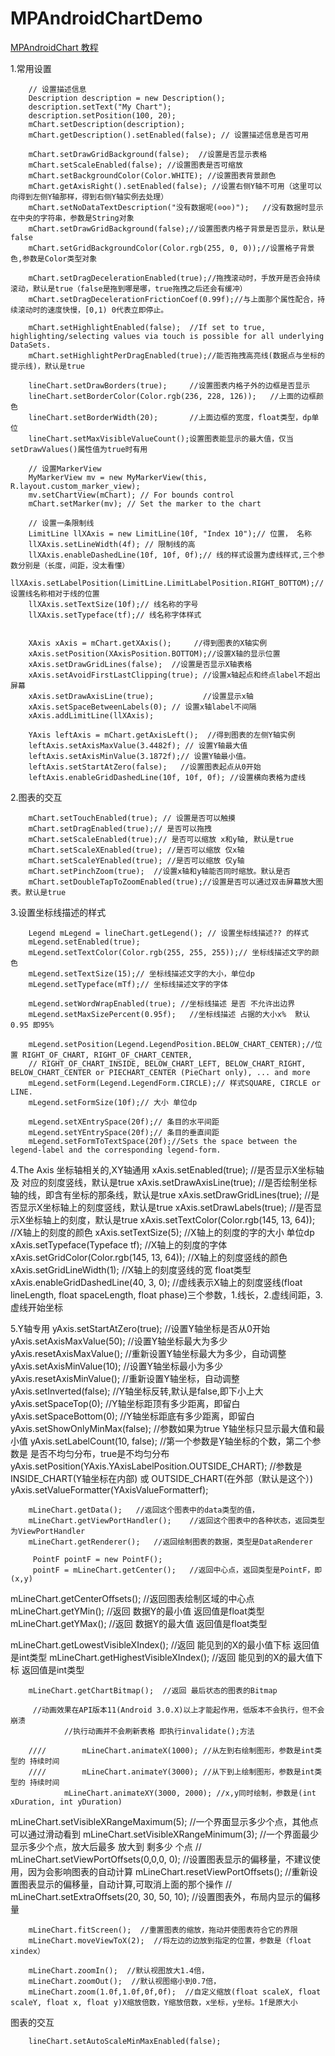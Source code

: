 # MPAndroidChartDemo

[MPAndroidChart 教程](http://blog.csdn.net/u014136472/article/details/50273309)

1.常用设置

        // 设置描述信息
        Description description = new Description();
        description.setText("My Chart");
        description.setPosition(100, 20);
        mChart.setDescription(description);
        mChart.getDescription().setEnabled(false); // 设置描述信息是否可用

		mChart.setDrawGridBackground(false);  //设置是否显示表格
        mChart.setScaleEnabled(false); //设置图表是否可缩放
        mChart.setBackgroundColor(Color.WHITE); //设置图表背景颜色
        mChart.getAxisRight().setEnabled(false); //设置右侧Y轴不可用（这里可以向得到左侧Y轴那样，得到右侧Y轴实例去处理）
        mChart.setNoDataTextDescription("没有数据呢(⊙o⊙)");   //没有数据时显示在中央的字符串，参数是String对象
        mChart.setDrawGridBackground(false);//设置图表内格子背景是否显示，默认是false
        mChart.setGridBackgroundColor(Color.rgb(255, 0, 0));//设置格子背景色,参数是Color类型对象

        mChart.setDragDecelerationEnabled(true);//拖拽滚动时，手放开是否会持续滚动，默认是true（false是拖到哪是哪，true拖拽之后还会有缓冲）
        mChart.setDragDecelerationFrictionCoef(0.99f);//与上面那个属性配合，持续滚动时的速度快慢，[0,1) 0代表立即停止。

        mChart.setHighlightEnabled(false);  //If set to true, highlighting/selecting values via touch is possible for all underlying DataSets.
        mChart.setHighlightPerDragEnabled(true);//能否拖拽高亮线(数据点与坐标的提示线)，默认是true

        lineChart.setDrawBorders(true);     //设置图表内格子外的边框是否显示
        lineChart.setBorderColor(Color.rgb(236, 228, 126));   //上面的边框颜色
        lineChart.setBorderWidth(20);       //上面边框的宽度，float类型，dp单位
        lineChart.setMaxVisibleValueCount();设置图表能显示的最大值，仅当setDrawValues()属性值为true时有用

        // 设置MarkerView
        MyMarkerView mv = new MyMarkerView(this, R.layout.custom_marker_view);
        mv.setChartView(mChart); // For bounds control
        mChart.setMarker(mv); // Set the marker to the chart

        // 设置一条限制线
        LimitLine llXAxis = new LimitLine(10f, "Index 10");// 位置， 名称
        llXAxis.setLineWidth(4f); // 限制线的高
        llXAxis.enableDashedLine(10f, 10f, 0f);// 线的样式设置为虚线样式,三个参数分别是（长度，间距，没太看懂）
        llXAxis.setLabelPosition(LimitLine.LimitLabelPosition.RIGHT_BOTTOM);// 设置线名称相对于线的位置
        llXAxis.setTextSize(10f);// 线名称的字号
        llXAxis.setTypeface(tf);// 线名称字体样式


        XAxis xAxis = mChart.getXAxis();     //得到图表的X轴实例
		xAxis.setPosition(XAxisPosition.BOTTOM);//设置X轴的显示位置
		xAxis.setDrawGridLines(false);  //设置是否显示X轴表格
		xAxis.setAvoidFirstLastClipping(true); //设置x轴起点和终点label不超出屏幕
		xAxis.setDrawAxisLine(true);           //设置显示x轴
		xAxis.setSpaceBetweenLabels(0); // 设置x轴label不间隔
		xAxis.addLimitLine(llXAxis);

		YAxis leftAxis = mChart.getAxisLeft();  //得到图表的左侧Y轴实例
		leftAxis.setAxisMaxValue(3.4482f); // 设置Y轴最大值
		leftAxis.setAxisMinValue(3.1872f);// 设置Y轴最小值。
		leftAxis.setStartAtZero(false);   //设置图表起点从0开始
		leftAxis.enableGridDashedLine(10f, 10f, 0f); //设置横向表格为虚线

2.图表的交互

        mChart.setTouchEnabled(true); // 设置是否可以触摸
        mChart.setDragEnabled(true);// 是否可以拖拽
        mChart.setScaleEnabled(true);// 是否可以缩放 x和y轴, 默认是true
        mChart.setScaleXEnabled(true); //是否可以缩放 仅x轴
        mChart.setScaleYEnabled(true); //是否可以缩放 仅y轴
        mChart.setPinchZoom(true);  //设置x轴和y轴能否同时缩放。默认是否
        mChart.setDoubleTapToZoomEnabled(true);//设置是否可以通过双击屏幕放大图表。默认是true

3.设置坐标线描述的样式

        Legend mLegend = lineChart.getLegend(); // 设置坐标线描述?? 的样式
        mLegend.setEnabled(true);
        mLegend.setTextColor(Color.rgb(255, 255, 255));// 坐标线描述文字的颜色
        mLegend.setTextSize(15);// 坐标线描述文字的大小，单位dp
        mLegend.setTypeface(mTf);// 坐标线描述文字的字体

        mLegend.setWordWrapEnabled(true); //坐标线描述 是否 不允许出边界
        mLegend.setMaxSizePercent(0.95f);   //坐标线描述 占据的大小x%  默认0.95 即95%

        mLegend.setPosition(Legend.LegendPosition.BELOW_CHART_CENTER);//位置 RIGHT_OF_CHART, RIGHT_OF_CHART_CENTER,
        // RIGHT_OF_CHART_INSIDE, BELOW_CHART_LEFT, BELOW_CHART_RIGHT, BELOW_CHART_CENTER or PIECHART_CENTER (PieChart only), ... and more
        mLegend.setForm(Legend.LegendForm.CIRCLE);// 样式SQUARE, CIRCLE or LINE.
        mLegend.setFormSize(10f);// 大小 单位dp

        mLegend.setXEntrySpace(20f);// 条目的水平间距
        mLegend.setYEntrySpace(20f);// 条目的垂直间距
        mLegend.setFormToTextSpace(20f);//Sets the space between the legend-label and the corresponding legend-form.

4.The Axis 坐标轴相关的,XY轴通用
        xAxis.setEnabled(true);     //是否显示X坐标轴 及 对应的刻度竖线，默认是true
        xAxis.setDrawAxisLine(true); //是否绘制坐标轴的线，即含有坐标的那条线，默认是true
        xAxis.setDrawGridLines(true); //是否显示X坐标轴上的刻度竖线，默认是true
        xAxis.setDrawLabels(true); //是否显示X坐标轴上的刻度，默认是true
        xAxis.setTextColor(Color.rgb(145, 13, 64)); //X轴上的刻度的颜色
        xAxis.setTextSize(5); //X轴上的刻度的字的大小 单位dp
        xAxis.setTypeface(Typeface tf); //X轴上的刻度的字体
        xAxis.setGridColor(Color.rgb(145, 13, 64)); //X轴上的刻度竖线的颜色
        xAxis.setGridLineWidth(1); //X轴上的刻度竖线的宽 float类型
        xAxis.enableGridDashedLine(40, 3, 0); //虚线表示X轴上的刻度竖线(float lineLength, float spaceLength, float phase)三个参数，1.线长，2.虚线间距，3.虚线开始坐标

5.Y轴专用
        yAxis.setStartAtZero(true);    //设置Y轴坐标是否从0开始
        yAxis.setAxisMaxValue(50);    //设置Y轴坐标最大为多少
        yAxis.resetAxisMaxValue();    //重新设置Y轴坐标最大为多少，自动调整
        yAxis.setAxisMinValue(10);    //设置Y轴坐标最小为多少
        yAxis.resetAxisMinValue();    //重新设置Y轴坐标，自动调整
        yAxis.setInverted(false);    //Y轴坐标反转,默认是false,即下小上大
        yAxis.setSpaceTop(0);    //Y轴坐标距顶有多少距离，即留白
        yAxis.setSpaceBottom(0);    //Y轴坐标距底有多少距离，即留白
        yAxis.setShowOnlyMinMax(false);    //参数如果为true Y轴坐标只显示最大值和最小值
        yAxis.setLabelCount(10, false);    //第一个参数是Y轴坐标的个数，第二个参数是 是否不均匀分布，true是不均匀分布
        yAxis.setPosition(YAxis.YAxisLabelPosition.OUTSIDE_CHART);  //参数是INSIDE_CHART(Y轴坐标在内部) 或 OUTSIDE_CHART(在外部（默认是这个）)
        yAxis.setValueFormatter(YAxisValueFormatterf);














        mLineChart.getData();   //返回这个图表中的data类型的值，
        mLineChart.getViewPortHandler();    //返回这个图表中的各种状态，返回类型为ViewPortHandler
        mLineChart.getRenderer();   //返回绘制图表的数据，类型是DataRenderer

         PointF pointF = new PointF();
         pointF = mLineChart.getCenter();   //返回中心点，返回类型是PointF，即(x,y)

 mLineChart.getCenterOffsets();  //返回图表绘制区域的中心点
        mLineChart.getYMin();  //返回 数据Y的最小值 返回值是float类型
        mLineChart.getYMax();  //返回 数据Y的最大值 返回值是float类型

 mLineChart.getLowestVisibleXIndex();  //返回 能见到的X的最小值下标 返回值是int类型
        mLineChart.getHighestVisibleXIndex();  //返回 能见到的X的最大值下标 返回值是int类型

        mLineChart.getChartBitmap();  //返回 最后状态的图表的Bitmap

         //动画效果在API版本11(Android 3.0.X)以上才能起作用，低版本不会执行，但不会崩溃
                //执行动画并不会刷新表格 即执行invalidate();方法

        ////        mLineChart.animateX(1000); //从左到右绘制图形，参数是int类型的 持续时间
        ////        mLineChart.animateY(3000); //从下到上绘制图形，参数是int类型的 持续时间
                mLineChart.animateXY(3000, 2000); //x,y同时绘制，参数是(int xDuration, int yDuration)

 mLineChart.setVisibleXRangeMaximum(5);  //一个界面显示多少个点，其他点可以通过滑动看到
        mLineChart.setVisibleXRangeMinimum(3);  //一个界面最少显示多少个点，放大后最多 放大到 剩多少 个点
//      mLineChart.setViewPortOffsets(0,0,0, 0);  //设置图表显示的偏移量，不建议使用，因为会影响图表的自动计算
        mLineChart.resetViewPortOffsets();  //重新设置图表显示的偏移量，自动计算,可取消上面的那个操作
//        mLineChart.setExtraOffsets(20, 30, 50, 10);  //设置图表外，布局内显示的偏移量

        mLineChart.fitScreen();  //重置图表的缩放，拖动并使图表符合它的界限
        mLineChart.moveViewToX(2);  //将左边的边放到指定的位置，参数是（float xindex）

        mLineChart.zoomIn();  //默认视图放大1.4倍，
        mLineChart.zoomOut();  //默认视图缩小到0.7倍，
        mLineChart.zoom(1.0f,1.0f,0f,0f);  //自定义缩放(float scaleX, float scaleY, float x, float y)X缩放倍数，Y缩放倍数，x坐标，y坐标。1f是原大小





   图表的交互



        lineChart.setAutoScaleMinMaxEnabled(false);






















